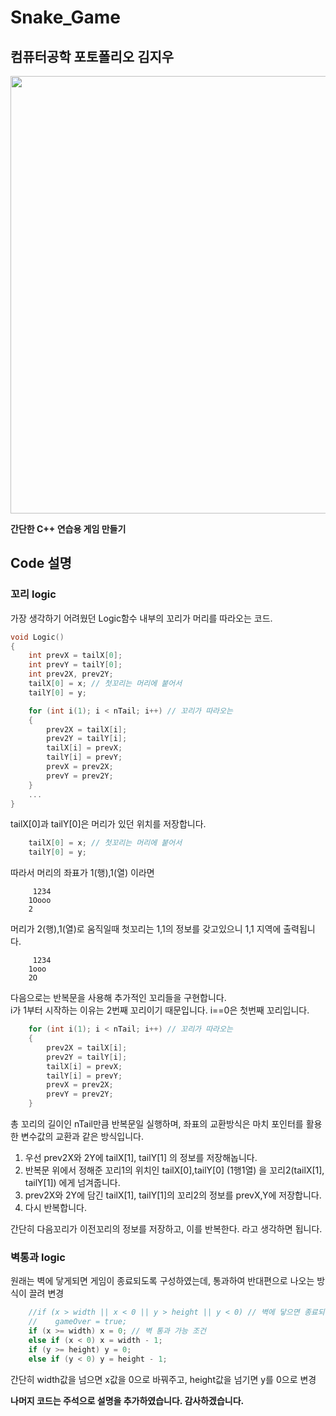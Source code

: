 # Snake_Game
 
## 컴퓨터공학 포토폴리오 김지우

<img src = "https://user-images.githubusercontent.com/60593969/104793572-917e4c00-57e6-11eb-83b0-796b9b6f6d77.gif" width="700px">

**간단한 C++ 연습용 게임 만들기**

## Code 설명

### 꼬리 logic

가장 생각하기 어려웠던 Logic함수 내부의 꼬리가 머리를 따라오는 코드.
```C
void Logic()
{
    int prevX = tailX[0];
    int prevY = tailY[0];
    int prev2X, prev2Y;
    tailX[0] = x; // 첫꼬리는 머리에 붙어서 
    tailY[0] = y;

    for (int i(1); i < nTail; i++) // 꼬리가 따라오는 
    {
        prev2X = tailX[i];
        prev2Y = tailY[i];
        tailX[i] = prevX;
        tailY[i] = prevY;
        prevX = prev2X;
        prevY = prev2Y;
    }
    ...
}
```

tailX[0]과 tailY[0]은 머리가 있던 위치를 저장합니다.
```C
    tailX[0] = x; // 첫꼬리는 머리에 붙어서 
    tailY[0] = y;
```

따라서 머리의 좌표가 1(행),1(열) 이라면 
```
     1234
    1Oooo
    2
```
머리가 2(행),1(열)로 움직일때 첫꼬리는 1,1의 정보를 갖고있으니 1,1 지역에 출력됩니다.
```
     1234
    1ooo
    2O
```

다음으로는 반복문을 사용해 추가적인 꼬리들을 구현합니다.   
i가 1부터 시작하는 이유는 2번째 꼬리이기 때문입니다. i==0은 첫번째 꼬리입니다.
```C
    for (int i(1); i < nTail; i++) // 꼬리가 따라오는 
    {
        prev2X = tailX[i];
        prev2Y = tailY[i];
        tailX[i] = prevX;
        tailY[i] = prevY;
        prevX = prev2X;
        prevY = prev2Y;
    }
```

총 꼬리의 길이인 nTail만큼 반복문일 실행하며, 좌표의 교환방식은 마치 포인터를 활용한 변수값의 교환과 같은 방식입니다.   
1) 우선 prev2X와 2Y에 tailX[1], tailY[1] 의 정보를 저장해놉니다.  
2) 반복문 위에서 정해준 꼬리1의 위치인 tailX[0],tailY[0] (1행1열) 을 꼬리2(tailX[1], tailY[1]) 에게 넘겨줍니다.
3) prev2X와 2Y에 담긴 tailX[1], tailY[1]의 꼬리2의 정보를 prevX,Y에 저장합니다.
4) 다시 반복합니다.
    
간단히 다음꼬리가 이전꼬리의 정보를 저장하고, 이를 반복한다. 라고 생각하면 됩니다.

### 벽통과 logic
원래는 벽에 닿게되면 게임이 종료되도록 구성하였는데, 통과하여 반대편으로 나오는 방식이 끌려 변경
```C
    //if (x > width || x < 0 || y > height || y < 0) // 벽에 닿으면 종료되는 조건 
    //    gameOver = true;
    if (x >= width) x = 0; // 벽 통과 가능 조건
    else if (x < 0) x = width - 1;
    if (y >= height) y = 0;
    else if (y < 0) y = height - 1;
```

간단히 width값을 넘으면 x값을 0으로 바꿔주고, height값을 넘기면 y를 0으로 변경

**나머지 코드는 주석으로 설명을 추가하였습니다. 감사하겠습니다.**
